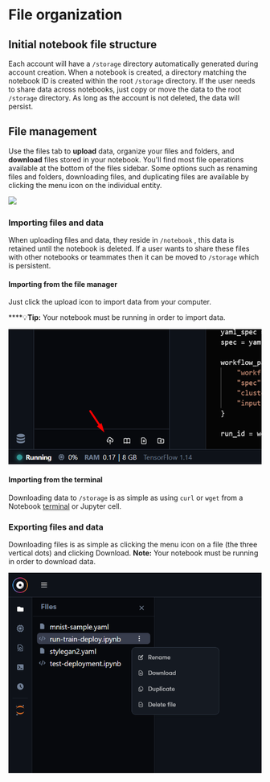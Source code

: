 # File organization

## Initial notebook file structure

Each account will have a `/storage` directory automatically generated during account creation. When a notebook is created, a directory matching the notebook ID is created within the root `/storage` directory. If the user needs to share data across notebooks, just copy or move the data to the root `/storage` directory. As long as the account is not deleted, the data will persist.   &#x20;

## File management

Use the files tab to **upload** data, organize your files and folders, and **download** files stored in your notebook. You'll find most file operations available at the bottom of the files sidebar.  Some options such as renaming files and folders, downloading files, and duplicating files are available by clicking the menu icon on the individual entity.&#x20;

![](../../../.gitbook/assets/screen-shot-2021-06-24-at-3.49.31-pm.png)

### Importing files and data

When uploading files and data, they reside in `/notebook` , this data is retained until the notebook is deleted. If a user wants to share these files with other notebooks or teammates then it can be moved to `/storage` which is persistent.

#### Importing from the file manager

Just click the upload icon to import data from your computer.&#x20;

****:bulb:**Tip:** Your notebook must be running in order to import data.&#x20;

![](<../../../.gitbook/assets/image (87).png>)

#### Importing from the terminal

Downloading data to `/storage` is as simple as using `curl` or `wget` from a Notebook [terminal](notebook-terminals.md) or Jupyter cell. &#x20;

### Exporting files and data

Downloading files is as simple as clicking the menu icon on a file (the three vertical dots) and clicking Download. **Note:** Your notebook must be running in order to download data.&#x20;

![](<../../../.gitbook/assets/image (86).png>)
